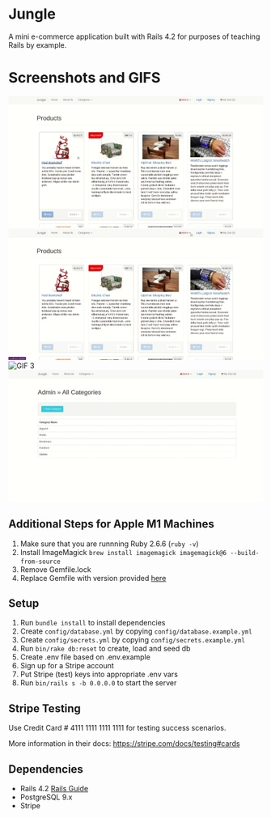 # Jungle

A mini e-commerce application built with Rails 4.2 for purposes of teaching Rails by example.

# Screenshots and GIFS

![GIF 1](https://github.com/RajMazing/Jungle-Project/blob/master/docs/GIFS/Jungle1.gif)
![GIF 2](https://github.com/RajMazing/Jungle-Project/blob/master/docs/GIFS/Jungle2.gif)
![GIF 3](https://github.com/RajMazing/Jungle-Project/blob/master/docs/GIFS/Jungle3.gif)
![GIF 4](https://github.com/RajMazing/Jungle-Project/blob/master/docs/GIFS/Jungle4.gif)



## Additional Steps for Apple M1 Machines

1. Make sure that you are runnning Ruby 2.6.6 (`ruby -v`)
1. Install ImageMagick `brew install imagemagick imagemagick@6 --build-from-source`
2. Remove Gemfile.lock
3. Replace Gemfile with version provided [here](https://gist.githubusercontent.com/FrancisBourgouin/831795ae12c4704687a0c2496d91a727/raw/ce8e2104f725f43e56650d404169c7b11c33a5c5/Gemfile)

## Setup

1. Run `bundle install` to install dependencies
2. Create `config/database.yml` by copying `config/database.example.yml`
3. Create `config/secrets.yml` by copying `config/secrets.example.yml`
4. Run `bin/rake db:reset` to create, load and seed db
5. Create .env file based on .env.example
6. Sign up for a Stripe account
7. Put Stripe (test) keys into appropriate .env vars
8. Run `bin/rails s -b 0.0.0.0` to start the server

## Stripe Testing

Use Credit Card # 4111 1111 1111 1111 for testing success scenarios.

More information in their docs: <https://stripe.com/docs/testing#cards>

## Dependencies

* Rails 4.2 [Rails Guide](http://guides.rubyonrails.org/v4.2/)
* PostgreSQL 9.x
* Stripe
